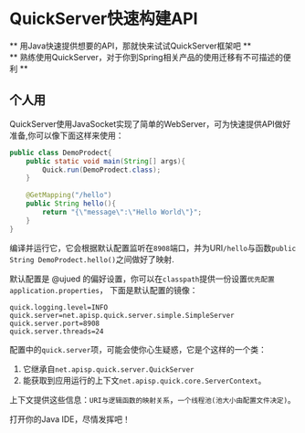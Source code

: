 # QuickServer快速构建API
** 用Java快速提供想要的API，那就快来试试QuickServer框架吧 **  
** 熟练使用QuickServer，对于你到Spring相关产品的使用迁移有不可描述的便利 **

## 个人用
QuickServer使用JavaSocket实现了简单的WebServer，可为快速提供API做好准备,你可以像下面这样来使用：
```java
public class DemoProdect{
    public static void main(String[] args){
        Quick.run(DemoProdect.class);
    }
    
    @GetMapping("/hello")
    public String hello(){
        return "{\"message\":\"Hello World\"}";
    }
}
```
编译并运行它，它会根据默认配置监听在`8908`端口，并为URI`/hello`与函数`public String DemoProdect.hello()`之间做好了映射.

默认配置是 @ujued 的偏好设置，你可以在`classpath`提供一份设置`优先配置 application.properties`， 下面是默认配置的镜像：
```
quick.logging.level=INFO
quick.server=net.apisp.quick.server.simple.SimpleServer
quick.server.port=8908
quick.server.threads=24
```
配置中的`quick.server`项，可能会使你心生疑惑，它是个这样的一个类：

1. 它继承自`net.apisp.quick.server.QuickServer`
2. 能获取到应用运行的上下文`net.apisp.quick.core.ServerContext`。

上下文提供这些信息：`URI与逻辑函数的映射关系`，`一个线程池(池大小由配置文件决定)`。

打开你的Java IDE，尽情发挥吧！